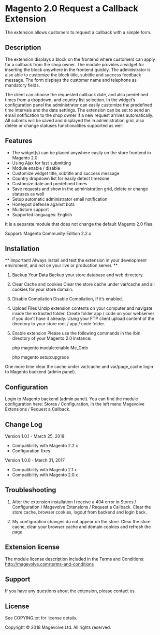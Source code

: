 # **Magento 2.0 Request a Callback Extension** #

The extension allows customers to request a callback with a simple form.

## Description ##

The extension displays a block on the frontend where customers can apply for a callback from the shop owner. The module provides a widget for inserting the block anywhere in the frontend quickly. The administrator is also able to customize the block title, subtitle and success feedback message. The form displays the customer name and telephone as mandatory fields.

The client can choose the requested callback date, and also predefined times from a dropdown, and country list selection. In the widget’s configuration panel the administrator can easily customize the predefined time intervals and the date settings. The extension can be set to send an email notification to the shop owner if a new request arrives automatically. All submits will be saved and displayed the in administration grid, also delete or change statuses functionalities supported as well.

## Features ##

- The widget(s) can be placed anywhere easily on the store frontend in Magento 2.0.
- Using Ajax for fast submitting 
- Module enable / disable
- Customize widget title, subtitle and success message
- Country dropdown list for easily detect timezone 
- Customize date and predefined times
- Save requests and show in the administration grid, delete or change statuses as well
- Setup automatic administrator email notification
- Honeypot defense against bots
- Multistore support
- Supported languages: English
 
It is a separate module that does not change the default Magento 2.0 files. 
 
Support: 
Magento Community Edition  2.2.x

## Installation ##

** Important! Always install and test the extension in your development enviroment, and not on your live or production server. **
 
1. Backup Your Data 
Backup your store database and web directory. 
 
2. Clear Cache and cookies 
Clear the store cache under var/cache and all cookies for your store domain. 
 
3. Disable Compilation 
Disable Compilation, if it’s enabled.

4. Upload Files 
Unzip extension contents on your computer and navigate inside the extracted folder. Create folder app / code on your webserver if you don't have it already. Using your FTP client upload content of the directory to your store root / app / code folder.

5. Enable extension
Please use the following commands in the /bin directory of your Magento 2.0 instance:

    php magento module:enable Me_Cmb

    php magento setup:upgrade 

One more time clear the cache under var/cache and var/page_cache login to Magento backend (admin panel).

## Configuration ##
 
Login to Magento backend (admin panel). You can find the module configuration here: Stores / Configuration, in the left menu Magevolve Extensions / Request a Callback.

## Change Log ##

Version 1.0.1 - March 25, 2018
- Compatibility with Magento 2.2.x
- Configuration fixes

Version 1.0.0 - March 31, 2017
- Compatibility with Magento 2.1.x
- Compatibility with Magento 2.0.x

## Troubleshooting ##
 
1. After the extension installation I receive a 404 error in Stores / Configuration / Magevolve Extensions / Request a Callback. 
Clear the store cache, browser cookies, logout from backend and login back. 
 
2. My configuration changes do not appear on the store.
Clear the store cache, clear your browser cache and domain cookies and refresh the page. 
 
## Extension license ##
 
The module license description included in the Terms and Conditions:
http://magevolve.com/terms-and-conditions  
 
## Support ##
 
If you have any questions about the extension, please contact us.

## License ##

See COPYING.txt for license details.

Copyright © 2018 Magevolve Ltd. All rights reserved.